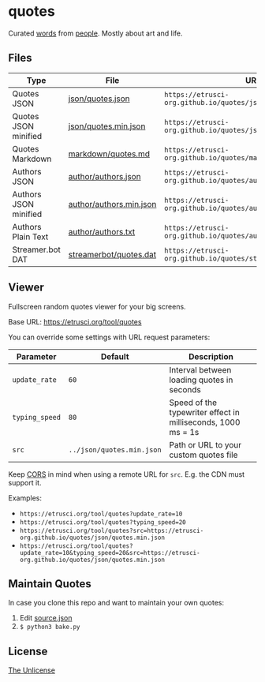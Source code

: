 # quotes

Curated [words](./markdown/quotes.md) from [people](./authors.txt). Mostly about art and life.




## Files

|Type                   | File                                                 | URL                                                            |
|-----------------------|------------------------------------------------------|----------------------------------------------------------------|
| Quotes JSON           | [json/quotes.json](./json/quotes.json)               | `https://etrusci-org.github.io/quotes/json/quotes.json`        |
| Quotes JSON minified  | [json/quotes.min.json](./json/quotes.min.json)       | `https://etrusci-org.github.io/quotes/json/quotes.min.json`    |
| Quotes Markdown       | [markdown/quotes.md](./markdown/quotes.md)           | `https://etrusci-org.github.io/quotes/markdown/quotes.md`      |
| Authors JSON          | [author/authors.json](./author/authors.json)         | `https://etrusci-org.github.io/quotes/author/authors.json`     |
| Authors JSON minified | [author/authors.min.json](./author/authors.min.json) | `https://etrusci-org.github.io/quotes/author/authors.min.json` |
| Authors Plain Text    | [author/authors.txt](./author/authors.txt)           | `https://etrusci-org.github.io/quotes/author/authors.txt`      |
| Streamer.bot DAT      | [streamerbot/quotes.dat](./streamerbot/quotes.dat)   | `https://etrusci-org.github.io/quotes/streamerbot/quotes.dat`  |




## Viewer

Fullscreen random quotes viewer for your big screens.

Base URL: <https://etrusci.org/tool/quotes>

You can override some settings with URL request parameters:

| Parameter      | Default                   | Description                                                  |
|----------------|---------------------------|--------------------------------------------------------------|
| `update_rate`  | `60`                      | Interval between loading quotes in seconds                   |
| `typing_speed` | `80`                      | Speed of the typewriter effect in milliseconds, 1000 ms = 1s |
| `src`          | `../json/quotes.min.json` | Path or URL to your custom quotes file                       |

Keep [CORS](https://en.wikipedia.org/wiki/Cross-origin_resource_sharing) in mind when using a remote URL for `src`. E.g. the CDN must support it.

Examples:

- `https://etrusci.org/tool/quotes?update_rate=10`
- `https://etrusci.org/tool/quotes?typing_speed=20`
- `https://etrusci.org/tool/quotes?src=https://etrusci-org.github.io/quotes/json/quotes.min.json`
- `https://etrusci.org/tool/quotes?update_rate=10&typing_speed=20&src=https://etrusci-org.github.io/quotes/json/quotes.min.json`




## Maintain Quotes

In case you clone this repo and want to maintain your own quotes:

1. Edit [source.json](./source.json)
2. `$ python3 bake.py`




## License

[The Unlicense](./LICENSE.md)
